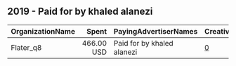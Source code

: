 ## 2019 - Paid for by khaled alanezi 
|OrganizationName|Spent|PayingAdvertiserNames|CreativeUrls|Impressions|Genders|AgeBrackets|CountryCodes|BillingAddresses|CandidateBallotInformation|
|:---|---:|:---|:---|---:|:---|:---|:---|:---|:---|
|Flater_q8|466.00 USD|Paid for by khaled alanezi|[0](https://www.snap.com/political-ads/asset/5da8baa00ea18e6a84d0bf6f7f8df82ec3c3047c5dc791b183358b32674fbbbc?mediaType=png)|282,718||17+|kuwait|"Hateen,Hawally ,00965,KW"||
